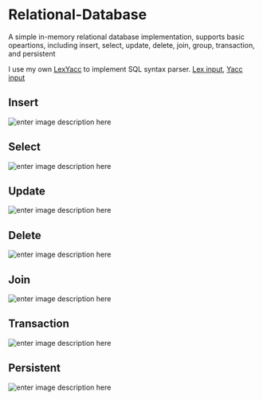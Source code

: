 

# Relational-Database

A simple in-memory relational database implementation, supports basic opeartions, including insert, select, update, delete, join, group, transaction, and persistent


I use my own [LexYacc](https://github.com/r96922081/LexYacc) to implement SQL syntax parser.  [Lex input](https://github.com/r96922081/Relational-Database/blob/main/LexYaccInput/sql.l), [Yacc input](https://github.com/r96922081/Relational-Database/blob/main/LexYaccInput/sql_statements.y)

## Insert
![enter image description here](https://r96922081.github.io/Relation-Database/insert.png)

## Select
![enter image description here](https://r96922081.github.io/Relation-Database/select.png)

## Update
![enter image description here](https://r96922081.github.io/Relation-Database/update.png)

## Delete
![enter image description here](https://r96922081.github.io/Relation-Database/delete.png)

## Join
![enter image description here](https://r96922081.github.io/Relation-Database/join.png)

## Transaction
![enter image description here](https://r96922081.github.io/Relation-Database/transaction.png)

## Persistent
![enter image description here](https://r96922081.github.io/Relation-Database/persistent.png)

